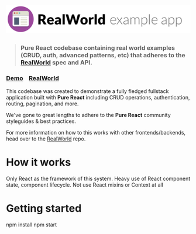 # ![RealWorld Example App](logo.png)

> ### Pure React codebase containing real world examples (CRUD, auth, advanced patterns, etc) that adheres to the [RealWorld](https://github.com/gothinkster/realworld) spec and API.


### [Demo](https://github.com/gothinkster/realworld)&nbsp;&nbsp;&nbsp;&nbsp;[RealWorld](https://github.com/gothinkster/realworld)


This codebase was created to demonstrate a fully fledged fullstack application built with **Pure React** including CRUD operations, authentication, routing, pagination, and more.

We've gone to great lengths to adhere to the **Pure React** community styleguides & best practices.

For more information on how to this works with other frontends/backends, head over to the [RealWorld](https://github.com/gothinkster/realworld) repo.

# How it works

Only React as the framework of this system. Heavy use of React component state, component lifecycle. Not use React mixins or Context at all

# Getting started

npm install
npm start

